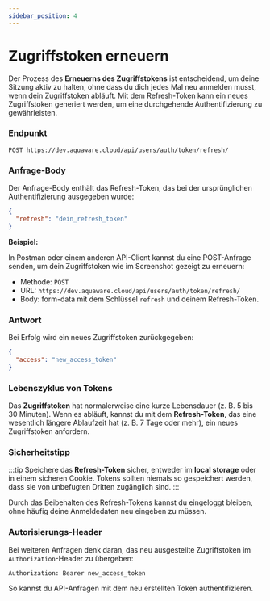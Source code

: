 ```yaml
---
sidebar_position: 4
---
```


# Zugriffstoken erneuern

Der Prozess des **Erneuerns des Zugriffstokens** ist entscheidend, um deine Sitzung aktiv zu halten, ohne dass du dich jedes Mal neu anmelden musst, wenn dein Zugriffstoken abläuft. Mit dem Refresh-Token kann ein neues Zugriffstoken generiert werden, um eine durchgehende Authentifizierung zu gewährleisten.

### Endpunkt

```
POST https://dev.aquaware.cloud/api/users/auth/token/refresh/
```

### Anfrage-Body

Der Anfrage-Body enthält das Refresh-Token, das bei der ursprünglichen Authentifizierung ausgegeben wurde:

```json
{
  "refresh": "dein_refresh_token"
}
```

**Beispiel:**

In Postman oder einem anderen API-Client kannst du eine POST-Anfrage senden, um dein Zugriffstoken wie im Screenshot gezeigt zu erneuern:

- Methode: `POST`
- URL: `https://dev.aquaware.cloud/api/users/auth/token/refresh/`
- Body: form-data mit dem Schlüssel `refresh` und deinem Refresh-Token.

### Antwort

Bei Erfolg wird ein neues Zugriffstoken zurückgegeben:

```json
{
  "access": "new_access_token"
}
```

### Lebenszyklus von Tokens

Das **Zugriffstoken** hat normalerweise eine kurze Lebensdauer (z. B. 5 bis 30 Minuten). Wenn es abläuft, kannst du mit dem **Refresh-Token**, das eine wesentlich längere Ablaufzeit hat (z. B. 7 Tage oder mehr), ein neues Zugriffstoken anfordern.

### Sicherheitstipp

:::tip
Speichere das **Refresh-Token** sicher, entweder im **local storage** oder in einem sicheren Cookie. Tokens sollten niemals so gespeichert werden, dass sie von unbefugten Dritten zugänglich sind.
:::

Durch das Beibehalten des Refresh-Tokens kannst du eingeloggt bleiben, ohne häufig deine Anmeldedaten neu eingeben zu müssen.

### Autorisierungs-Header

Bei weiteren Anfragen denk daran, das neu ausgestellte Zugriffstoken im `Authorization`-Header zu übergeben:

```
Authorization: Bearer new_access_token
```

So kannst du API-Anfragen mit dem neu erstellten Token authentifizieren.
